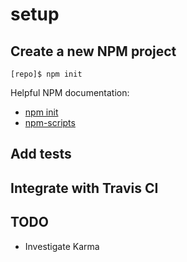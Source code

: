 # setup

## Create a new NPM project

```
[repo]$ npm init
```

Helpful NPM documentation:
- [npm init](https://docs.npmjs.com/cli/init)
- [npm-scripts](https://docs.npmjs.com/misc/scripts)

## Add tests



## Integrate with Travis CI


## TODO
- Investigate Karma
